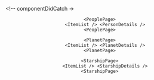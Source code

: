 <App> <!-- componentDidCatch ->
    <Header />
    <RandomPlanet />

    <PeoplePage>
        <ItemList /> <PersonDetails />
    <PeoplePage>

    <PlanetPage>
        <ItemList /> <PlanetDetails />
    <PlanetPage>

    <StarshipPage>
        <ItemList /> <StarshipDetails />
    <StarshipPage>